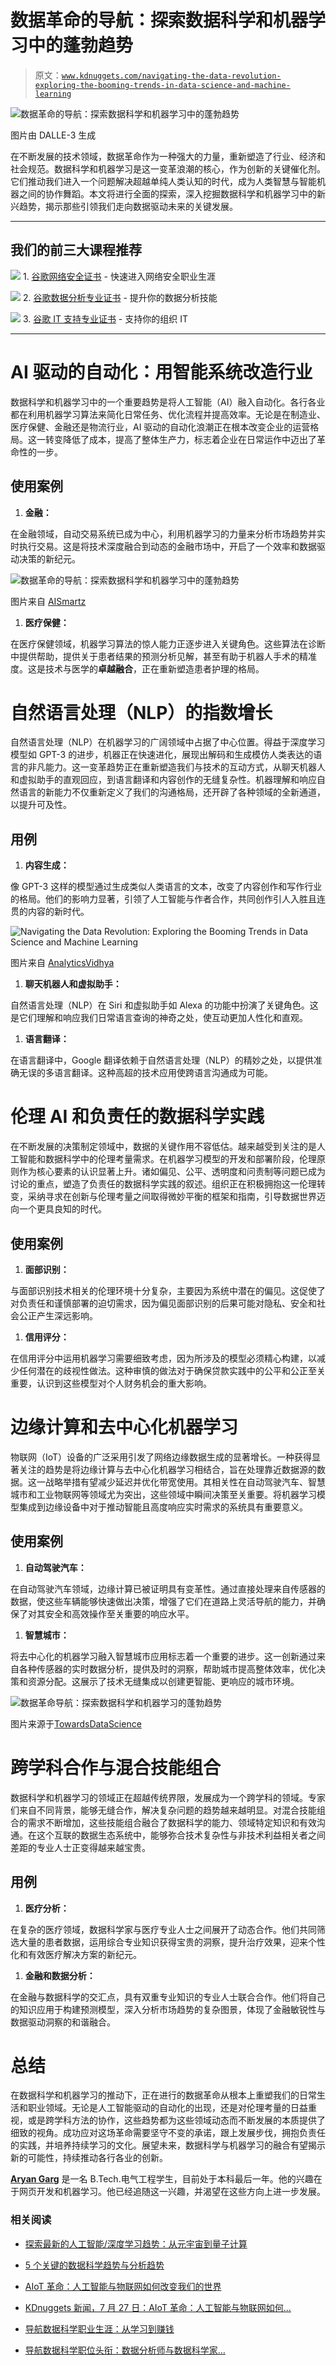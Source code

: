 # 数据革命的导航：探索数据科学和机器学习中的蓬勃趋势

> 原文：[`www.kdnuggets.com/navigating-the-data-revolution-exploring-the-booming-trends-in-data-science-and-machine-learning`](https://www.kdnuggets.com/navigating-the-data-revolution-exploring-the-booming-trends-in-data-science-and-machine-learning)

![数据革命的导航：探索数据科学和机器学习中的蓬勃趋势](img/8f0adbcc262e9e31e887b62e48406407.png)

图片由 DALLE-3 生成

在不断发展的技术领域，数据革命作为一种强大的力量，重新塑造了行业、经济和社会规范。数据科学和机器学习是这一变革浪潮的核心，作为创新的关键催化剂。它们推动我们进入一个问题解决超越单纯人类认知的时代，成为人类智慧与智能机器之间的协作舞蹈。本文将进行全面的探索，深入挖掘数据科学和机器学习中的新兴趋势，揭示那些引领我们走向数据驱动未来的关键发展。

* * *

## 我们的前三大课程推荐

![](img/0244c01ba9267c002ef39d4907e0b8fb.png) 1\. [谷歌网络安全证书](https://www.kdnuggets.com/google-cybersecurity) - 快速进入网络安全职业生涯

![](img/e225c49c3c91745821c8c0368bf04711.png) 2\. [谷歌数据分析专业证书](https://www.kdnuggets.com/google-data-analytics) - 提升你的数据分析技能

![](img/0244c01ba9267c002ef39d4907e0b8fb.png) 3\. [谷歌 IT 支持专业证书](https://www.kdnuggets.com/google-itsupport) - 支持你的组织 IT

* * *

# AI 驱动的自动化：用智能系统改造行业

数据科学和机器学习中的一个重要趋势是将人工智能（AI）融入自动化。各行各业都在利用机器学习算法来简化日常任务、优化流程并提高效率。无论是在制造业、医疗保健、金融还是物流行业，AI 驱动的自动化浪潮正在根本改变企业的运营格局。这一转变降低了成本，提高了整体生产力，标志着企业在日常运作中迈出了革命性的一步。

## 使用案例

1.  **金融：**

在金融领域，自动交易系统已成为中心，利用机器学习的力量来分析市场趋势并实时执行交易。这是将技术深度融合到动态的金融市场中，开启了一个效率和数据驱动决策的新纪元。

![数据革命的导航：探索数据科学和机器学习中的蓬勃趋势](img/67f416eb0716bc97345c46c27924c828.png)

图片来自 [AISmartz](https://www.aismartz.com/blog/use-cases-of-ai-in-the-finance-sector/)

1.  **医疗保健：**

在医疗保健领域，机器学习算法的惊人能力正逐步进入关键角色。这些算法在诊断中提供帮助，提供关于患者结果的预测分析见解，甚至有助于机器人手术的精准度。这是技术与医学的**卓越融合**，正在重新塑造患者护理的格局。

# 自然语言处理（NLP）的指数增长

自然语言处理（NLP）在机器学习的广阔领域中占据了中心位置。得益于深度学习模型如 GPT-3 的进步，机器正在快速进化，展现出解码和生成模仿人类表达的语言的非凡能力。这一变革趋势正在重新塑造我们与技术的互动方式，从聊天机器人和虚拟助手的直观回应，到语言翻译和内容创作的无缝复杂性。机器理解和响应自然语言的新能力不仅重新定义了我们的沟通格局，还开辟了各种领域的全新通道，以提升可及性。

## 用例

1.  **内容生成：**

像 GPT-3 这样的模型通过生成类似人类语言的文本，改变了内容创作和写作行业的格局。他们的影响力显著，引领了人工智能与作者合作，共同创作引人入胜且连贯的内容的新时代。

![Navigating the Data Revolution: Exploring the Booming Trends in Data Science and Machine Learning](img/fa5256d0db31fe5d9998bfa8ca40d4bd.png)

图片来自 [AnalyticsVidhya](https://www.analyticsvidhya.com/blog/2023/03/ai-content-creation/)

1.  **聊天机器人和虚拟助手：**

自然语言处理（NLP）在 Siri 和虚拟助手如 Alexa 的功能中扮演了关键角色。这是它们理解和响应我们日常语言查询的神奇之处，使互动更加人性化和直观。

1.  **语言翻译：**

在语言翻译中，Google 翻译依赖于自然语言处理（NLP）的精妙之处，以提供准确无误的多语言翻译。这种高超的技术应用使跨语言沟通成为可能。

# 伦理 AI 和负责任的数据科学实践

在不断发展的决策制定领域中，数据的关键作用不容低估。越来越受到关注的是人工智能和数据科学中的伦理考量需求。在机器学习模型的开发和部署阶段，伦理原则作为核心要素的认识显著上升。诸如偏见、公平、透明度和问责制等问题已成为讨论的重点，塑造了负责任的数据科学实践的叙述。组织正在积极拥抱这一伦理转变，采纳寻求在创新与伦理考量之间取得微妙平衡的框架和指南，引导数据世界迈向一个更具良知的时代。

## 使用案例

1.  **面部识别：**

与面部识别技术相关的伦理环境十分复杂，主要因为系统中潜在的偏见。这促使了对负责任和谨慎部署的迫切需求，因为偏见面部识别的后果可能对隐私、安全和社会公正产生深远影响。

1.  **信用评分：**

在信用评分中运用机器学习需要细致考虑，因为所涉及的模型必须精心构建，以减少任何潜在的歧视性做法。这种审慎的做法对于确保贷款实践中的公平和公正至关重要，认识到这些模型对个人财务机会的重大影响。

# 边缘计算和去中心化机器学习

物联网（IoT）设备的广泛采用引发了网络边缘数据生成的显著增长。一种获得显著关注的趋势是将边缘计算与去中心化机器学习相结合，旨在处理靠近数据源的数据。这一战略举措有望减少延迟并优化带宽使用。其相关性在自动驾驶汽车、智慧城市和工业物联网等领域尤为突出，这些领域中瞬间决策至关重要。将机器学习模型集成到边缘设备中对于推动智能且高度响应实时需求的系统具有重要意义。

## 使用案例

1.  **自动驾驶汽车：**

在自动驾驶汽车领域，边缘计算已被证明具有变革性。通过直接处理来自传感器的数据，使这些车辆能够快速做出决策，增强了它们在道路上灵活导航的能力，并确保了对其安全和高效操作至关重要的响应水平。

1.  **智慧城市：**

将去中心化的机器学习融入智慧城市应用标志着一个重要的进步。这一创新通过来自各种传感器的实时数据分析，提供及时的洞察，帮助城市提高整体效率，优化决策和资源分配。这展示了技术无缝集成以创建更智能、更响应的城市环境。

![数据革命导航：探索数据科学和机器学习的蓬勃趋势](img/7598cfb4f83662913486d75d1568e9f0.png)

图片来源于[TowardsDataScience](https://towardsdatascience.com/how-ai-can-help-smart-city-initiatives-f83484891343)

# 跨学科合作与混合技能组合

数据科学和机器学习的领域正在超越传统界限，发展成为一个跨学科的领域。专家们来自不同背景，能够无缝合作，解决复杂问题的趋势越来越明显。对混合技能组合的需求不断增加，这些技能组合融合了数据科学的能力、领域特定知识和有效沟通。在这个互联的数据生态系统中，能够弥合技术复杂性与非技术利益相关者之间差距的专业人士正变得越来越宝贵。

## 用例

1.  **医疗分析：**

在复杂的医疗领域，数据科学家与医疗专业人士之间展开了动态合作。他们共同筛选大量的患者数据，运用综合专业知识获得宝贵的洞察，提升治疗效果，迎来个性化和有效医疗解决方案的新纪元。

1.  **金融和数据分析：**

在金融与数据科学的交汇点，具有双重专业知识的专业人士联合合作。他们将自己的知识应用于构建预测模型，深入分析市场趋势的复杂图景，体现了金融敏锐性与数据驱动洞察的和谐融合。

# 总结

在数据科学和机器学习的推动下，正在进行的数据革命从根本上重塑我们的日常生活和职业领域。无论是人工智能驱动的自动化的出现，还是对伦理考量的日益重视，或是跨学科方法的协作，这些趋势都为这些领域动态而不断发展的本质提供了细致的视角。成功应对这场革命需要坚守不变的承诺，跟上发展步伐，拥抱负责任的实践，并培养持续学习的文化。展望未来，数据科学与机器学习的融合有望揭示新的可能性，持续推动各行各业的创新。

**[Aryan Garg](https://www.linkedin.com/in/aryan-garg-1bbb791a3/)** 是一名 B.Tech.电气工程学生，目前处于本科最后一年。他的兴趣在于网页开发和机器学习。他已经追随这一兴趣，并渴望在这些方向上进一步发展。

### 相关阅读

+   [探索最新的人工智能/深度学习趋势：从元宇宙到量子计算](https://www.kdnuggets.com/2023/07/exploring-latest-trends-aidl-metaverse-quantum-computing.html)

+   [5 个关键的数据科学趋势与分析趋势](https://www.kdnuggets.com/2022/08/5-key-data-science-trends-analytics-trends.html)

+   [AIoT 革命：人工智能与物联网如何改变我们的世界](https://www.kdnuggets.com/2022/07/aiot-revolution-ai-iot-transforming-world.html)

+   [KDnuggets 新闻，7 月 27 日：AIoT 革命：人工智能与物联网如何…](https://www.kdnuggets.com/2022/n30.html)

+   [导航数据科学职业生涯：从学习到赚钱](https://www.kdnuggets.com/navigating-your-data-science-career-from-learning-to-earning)

+   [导航数据科学职位头衔：数据分析师与数据科学家…](https://www.kdnuggets.com/navigating-data-science-job-titles-data-analyst-vs-data-scientist-vs-data-engineer)

